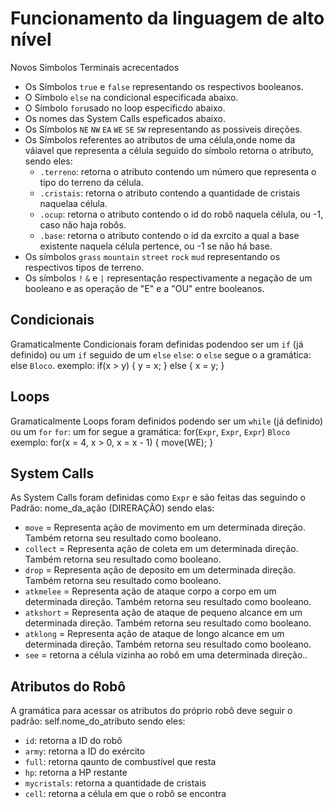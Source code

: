 # Funcionamento da linguagem de alto nível

Novos Simbolos Terminais acrecentados
* Os Símbolos `true` e `false` representando os respectivos booleanos.
* O Símbolo `else` na condicional especificada abaixo.
* O Símbolo `for`usado no loop especificdo abaixo.
* Os nomes das System Calls espeficados abaixo.
* Os Símbolos `NE` `NW` `EA` `WE` `SE` `SW` representando as possiveis direções.
* Os Símbolos referentes ao atributos de uma célula,onde nome da váiavel que representa a célula seguido do símbolo retorna o atributo, sendo eles:
    * `.terreno`: retorna o atributo contendo um número que representa o tipo do terreno da célula.
    * `.cristais`: retorna o atributo contendo a quantidade de cristais naquelaa célula.
    * `.ocup`: retorna o atributo contendo o id do robô naquela célula, ou -1, caso não haja robôs.
    * `.base`: retorna o atributo contendo o id da exrcito a qual a base existente naquela célula pertence, ou -1 se não há base.
* Os símbolos `grass` `mountain` `street` `rock` `mud` representando os respectivos tipos de terreno.
* Os símbolos `!` `&` e `|` representação respectivamente a negação de um booleano e as operação de "E" e a "OU" entre booleanos. 
## Condicionais

Gramaticalmente Condicionais foram definidas podendoo ser um `if` (já definido) ou um `if` seguido de um `else`
`else`: o `else` segue o a gramática: else `Bloco`.
exemplo: if(x > y)
         {
            y = x;
         }
         else
         {
            x = y;
         }

## Loops

Gramaticalmente Loops foram definidos podendo ser um `while` (já definido) ou um `for`
`for`: um for segue a gramática: for(`Expr`, `Expr`, `Expr`) `Bloco`
exemplo: for(x = 4, x > 0, x = x - 1) {
               move(WE);
          }

## System Calls

As System Calls foram definidas como `Expr` e são feitas das seguindo o Padrão: nome_da_ação (DIRERAÇÃO) sendo elas:
* `move` = Representa ação de movimento em um determinada direção. Também retorna seu resultado como booleano.
* `collect` = Representa ação de coleta em um determinada direção. Também retorna seu resultado como booleano.
* `drop` = Representa ação de deposito em um determinada direção. Também retorna seu resultado como booleano.
* `atkmelee` = Representa ação de ataque corpo a corpo em um determinada direção. Também retorna seu resultado como booleano.
* `atkshort` = Representa ação de ataque de pequeno alcance em um determinada direção. Também retorna seu resultado como booleano.
* `atklong` = Representa ação de ataque de longo alcance em um determinada direção. Também retorna seu resultado como booleano.
* `see` = retorna a célula vizinha ao robô em uma determinada direção..

## Atributos do Robô

A gramática para acessar os atributos do próprio robô deve seguir o padrão: self.nome_do_atributo sendo eles:
* `id`: retorna a ID do robô
* `army`: retorna a ID do exército
* `full`: retorna qaunto de combustível que resta
* `hp`: retorna a HP restante
* `mycristals`: retorna a quantidade de cristais
* `cell`: retorna a célula em que o robô se encontra

